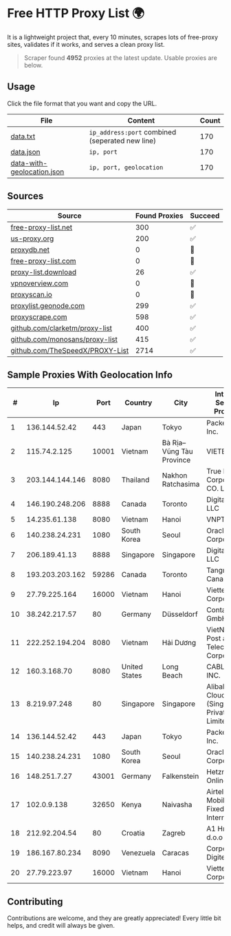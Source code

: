 
# Free HTTP Proxy List 🌍

It is a lightweight project that, every 10 minutes, scrapes lots of free-proxy sites, validates if it works, and serves a clean proxy list.


> Scraper found **4952** proxies at the latest update. Usable proxies are below.

## Usage

Click the file format that you want and copy the URL.


|File|Content|Count|
|----|-------|-----|
|[data.txt](https://raw.githubusercontent.com/themiralay/Proxy-List-World/master/data.txt)|`ip_address:port` combined (seperated new line)|170|
|[data.json](https://raw.githubusercontent.com/themiralay/Proxy-List-World/master/data.json)|`ip, port`|170|
|[data-with-geolocation.json](https://raw.githubusercontent.com/themiralay/Proxy-List-World/master/data-with-geolocation.json)|`ip, port, geolocation`|170|

## Sources

|Source|Found Proxies|Succeed|
|------|-------------|-------|
|[free-proxy-list.net](https://free-proxy-list.net)|300|✅|
|[us-proxy.org](https://www.us-proxy.org)|200|✅|
|[proxydb.net](http://proxydb.net)|0|🚫|
|[free-proxy-list.com](https://free-proxy-list.com/?page=&port=&type%5B%5D=http&type%5B%5D=https&up_time=0&search=Search)|0|🚫|
|[proxy-list.download](https://www.proxy-list.download/HTTP)|26|✅|
|[vpnoverview.com](https://vpnoverview.com/privacy/anonymous-browsing/free-proxy-servers)|0|🚫|
|[proxyscan.io](https://www.proxyscan.io)|0|🚫|
|[proxylist.geonode.com](https://proxylist.geonode.com/api/proxy-list?limit=300&page=1&sort_by=lastChecked&sort_type=desc&protocols=http,https)|299|✅|
|[proxyscrape.com](https://api.proxyscrape.com/v2/?request=displayproxies&protocol=http&timeout=10000&country=all&ssl=all&anonymity=all)|598|✅|
|[github.com/clarketm/proxy-list](https://raw.githubusercontent.com/clarketm/proxy-list/master/proxy-list-raw.txt)|400|✅|
|[github.com/monosans/proxy-list](https://raw.githubusercontent.com/monosans/proxy-list/main/proxies/http.txt)|415|✅|
|[github.com/TheSpeedX/PROXY-List](https://raw.githubusercontent.com/TheSpeedX/PROXY-List/master/http.txt)|2714|✅|


## Sample Proxies With Geolocation Info

|#|Ip|Port|Country|City|Internet Service Provider|
|-|--|----|-------|----|-------------------------|
|1|136.144.52.42|443|Japan|Tokyo|Packet Host, Inc.|
|2|115.74.2.125|10001|Vietnam|Bà Rịa–Vũng Tàu Province|VIETELxdsl|
|3|203.144.144.146|8080|Thailand|Nakhon Ratchasima|True Internet Corporation CO. Ltd.|
|4|146.190.248.206|8888|Canada|Toronto|DigitalOcean, LLC|
|5|14.235.61.138|8080|Vietnam|Hanoi|VNPT|
|6|140.238.24.231|1080|South Korea|Seoul|Oracle Corporation|
|7|206.189.41.13|8888|Singapore|Singapore|DigitalOcean, LLC|
|8|193.203.203.162|59286|Canada|Toronto|Tangram Canada Inc.|
|9|27.79.225.164|16000|Vietnam|Hanoi|Viettel Corporation|
|10|38.242.217.57|80|Germany|Düsseldorf|Contabo GmbH|
|11|222.252.194.204|8080|Vietnam|Hải Dương|VietNam Post and Telecom Corporation|
|12|160.3.168.70|8080|United States|Long Beach|CABLE ONE, INC.|
|13|8.219.97.248|80|Singapore|Singapore|Alibaba Cloud (Singapore) Private Limited|
|14|136.144.52.42|443|Japan|Tokyo|Packet Host, Inc.|
|15|140.238.24.231|1080|South Korea|Seoul|Oracle Corporation|
|16|148.251.7.27|43001|Germany|Falkenstein|Hetzner Online GmbH|
|17|102.0.9.138|32650|Kenya|Naivasha|Airtel KE Mobile & Fixed Internet|
|18|212.92.204.54|80|Croatia|Zagreb|A1 Hrvatska d.o.o|
|19|186.167.80.234|8090|Venezuela|Caracas|Corporacion Digitel C.A|
|20|27.79.223.97|16000|Vietnam|Hanoi|Viettel Corporation|



## Contributing

Contributions are welcome, and they are greatly appreciated! Every
little bit helps, and credit will always be given.

